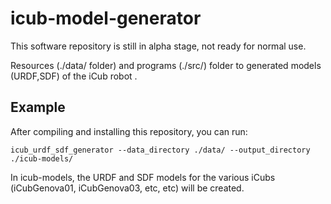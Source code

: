 icub-model-generator
==================

This software repository is still in alpha stage, not ready for normal use. 

Resources (./data/ folder) and programs (./src/) folder to generated models (URDF,SDF) of the iCub robot .

Example
-------
After compiling and installing this repository, you can run:
```
icub_urdf_sdf_generator --data_directory ./data/ --output_directory ./icub-models/
```
In icub-models, the URDF and SDF models for the various iCubs (iCubGenova01, iCubGenova03, etc, etc) will be created.
